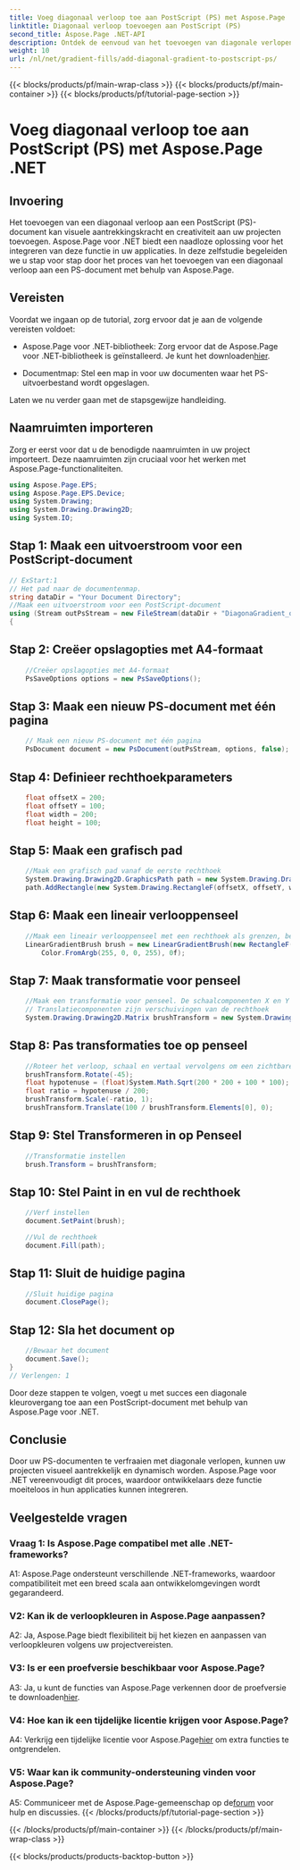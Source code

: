 ```yaml
---
title: Voeg diagonaal verloop toe aan PostScript (PS) met Aspose.Page .NET
linktitle: Diagonaal verloop toevoegen aan PostScript (PS)
second_title: Aspose.Page .NET-API
description: Ontdek de eenvoud van het toevoegen van diagonale verlopen aan PostScript-documenten in .NET met Aspose.Page. Geef uw projecten een boost met dynamische visuele elementen.
weight: 10
url: /nl/net/gradient-fills/add-diagonal-gradient-to-postscript-ps/
---
```


{{< blocks/products/pf/main-wrap-class >}}
{{< blocks/products/pf/main-container >}}
{{< blocks/products/pf/tutorial-page-section >}}

# Voeg diagonaal verloop toe aan PostScript (PS) met Aspose.Page .NET

## Invoering

Het toevoegen van een diagonaal verloop aan een PostScript (PS)-document kan visuele aantrekkingskracht en creativiteit aan uw projecten toevoegen. Aspose.Page voor .NET biedt een naadloze oplossing voor het integreren van deze functie in uw applicaties. In deze zelfstudie begeleiden we u stap voor stap door het proces van het toevoegen van een diagonaal verloop aan een PS-document met behulp van Aspose.Page.

## Vereisten

Voordat we ingaan op de tutorial, zorg ervoor dat je aan de volgende vereisten voldoet:

-  Aspose.Page voor .NET-bibliotheek: Zorg ervoor dat de Aspose.Page voor .NET-bibliotheek is geïnstalleerd. Je kunt het downloaden[hier](https://releases.aspose.com/page/net/).

- Documentmap: Stel een map in voor uw documenten waar het PS-uitvoerbestand wordt opgeslagen.

Laten we nu verder gaan met de stapsgewijze handleiding.

## Naamruimten importeren

Zorg er eerst voor dat u de benodigde naamruimten in uw project importeert. Deze naamruimten zijn cruciaal voor het werken met Aspose.Page-functionaliteiten.

```csharp
using Aspose.Page.EPS;
using Aspose.Page.EPS.Device;
using System.Drawing;
using System.Drawing.Drawing2D;
using System.IO;
```

## Stap 1: Maak een uitvoerstroom voor een PostScript-document

```csharp
// ExStart:1
// Het pad naar de documentenmap.
string dataDir = "Your Document Directory";
//Maak een uitvoerstroom voor een PostScript-document
using (Stream outPsStream = new FileStream(dataDir + "DiagonaGradient_outPS.ps", FileMode.Create))
{
```

## Stap 2: Creëer opslagopties met A4-formaat

```csharp
	//Creëer opslagopties met A4-formaat
	PsSaveOptions options = new PsSaveOptions();
```

## Stap 3: Maak een nieuw PS-document met één pagina

```csharp
	// Maak een nieuw PS-document met één pagina
	PsDocument document = new PsDocument(outPsStream, options, false);
```

## Stap 4: Definieer rechthoekparameters

```csharp
	float offsetX = 200;
	float offsetY = 100;
	float width = 200;
	float height = 100;
```

## Stap 5: Maak een grafisch pad

```csharp
	//Maak een grafisch pad vanaf de eerste rechthoek
	System.Drawing.Drawing2D.GraphicsPath path = new System.Drawing.Drawing2D.GraphicsPath();
	path.AddRectangle(new System.Drawing.RectangleF(offsetX, offsetY, width, height));
```

## Stap 6: Maak een lineair verlooppenseel

```csharp
	//Maak een lineair verlooppenseel met een rechthoek als grenzen, begin- en eindkleuren
	LinearGradientBrush brush = new LinearGradientBrush(new RectangleF(0, 0, width, height), Color.FromArgb(255, 255, 0, 0),
		Color.FromArgb(255, 0, 0, 255), 0f);
```

## Stap 7: Maak transformatie voor penseel

```csharp
	//Maak een transformatie voor penseel. De schaalcomponenten X en Y moeten overeenkomstig de breedte en hoogte van de rechthoek zijn.
	// Translatiecomponenten zijn verschuivingen van de rechthoek
	System.Drawing.Drawing2D.Matrix brushTransform = new System.Drawing.Drawing2D.Matrix(width, 0, 0, height, offsetX, offsetY);
```

## Stap 8: Pas transformaties toe op penseel

```csharp
	//Roteer het verloop, schaal en vertaal vervolgens om een zichtbare kleurovergang in de gewenste rechthoek te krijgen
	brushTransform.Rotate(-45);
	float hypotenuse = (float)System.Math.Sqrt(200 * 200 + 100 * 100);
	float ratio = hypotenuse / 200;
	brushTransform.Scale(-ratio, 1);
	brushTransform.Translate(100 / brushTransform.Elements[0], 0);
```

## Stap 9: Stel Transformeren in op Penseel

```csharp
	//Transformatie instellen
	brush.Transform = brushTransform;
```

## Stap 10: Stel Paint in en vul de rechthoek

```csharp
	//Verf instellen
	document.SetPaint(brush);

	//Vul de rechthoek
	document.Fill(path);
```

## Stap 11: Sluit de huidige pagina

```csharp
	//Sluit huidige pagina
	document.ClosePage();
```

## Stap 12: Sla het document op

```csharp
	//Bewaar het document
	document.Save();
}
// Verlengen: 1
```

Door deze stappen te volgen, voegt u met succes een diagonale kleurovergang toe aan een PostScript-document met behulp van Aspose.Page voor .NET.

## Conclusie

Door uw PS-documenten te verfraaien met diagonale verlopen, kunnen uw projecten visueel aantrekkelijk en dynamisch worden. Aspose.Page voor .NET vereenvoudigt dit proces, waardoor ontwikkelaars deze functie moeiteloos in hun applicaties kunnen integreren.

## Veelgestelde vragen

### Vraag 1: Is Aspose.Page compatibel met alle .NET-frameworks?

A1: Aspose.Page ondersteunt verschillende .NET-frameworks, waardoor compatibiliteit met een breed scala aan ontwikkelomgevingen wordt gegarandeerd.

### V2: Kan ik de verloopkleuren in Aspose.Page aanpassen?

A2: Ja, Aspose.Page biedt flexibiliteit bij het kiezen en aanpassen van verloopkleuren volgens uw projectvereisten.

### V3: Is er een proefversie beschikbaar voor Aspose.Page?

 A3: Ja, u kunt de functies van Aspose.Page verkennen door de proefversie te downloaden[hier](https://releases.aspose.com/).

### V4: Hoe kan ik een tijdelijke licentie krijgen voor Aspose.Page?

 A4: Verkrijg een tijdelijke licentie voor Aspose.Page[hier](https://purchase.aspose.com/temporary-license/) om extra functies te ontgrendelen.

### V5: Waar kan ik community-ondersteuning vinden voor Aspose.Page?

 A5: Communiceer met de Aspose.Page-gemeenschap op de[forum](https://forum.aspose.com/c/page/39) voor hulp en discussies.
{{< /blocks/products/pf/tutorial-page-section >}}

{{< /blocks/products/pf/main-container >}}
{{< /blocks/products/pf/main-wrap-class >}}

{{< blocks/products/products-backtop-button >}}
